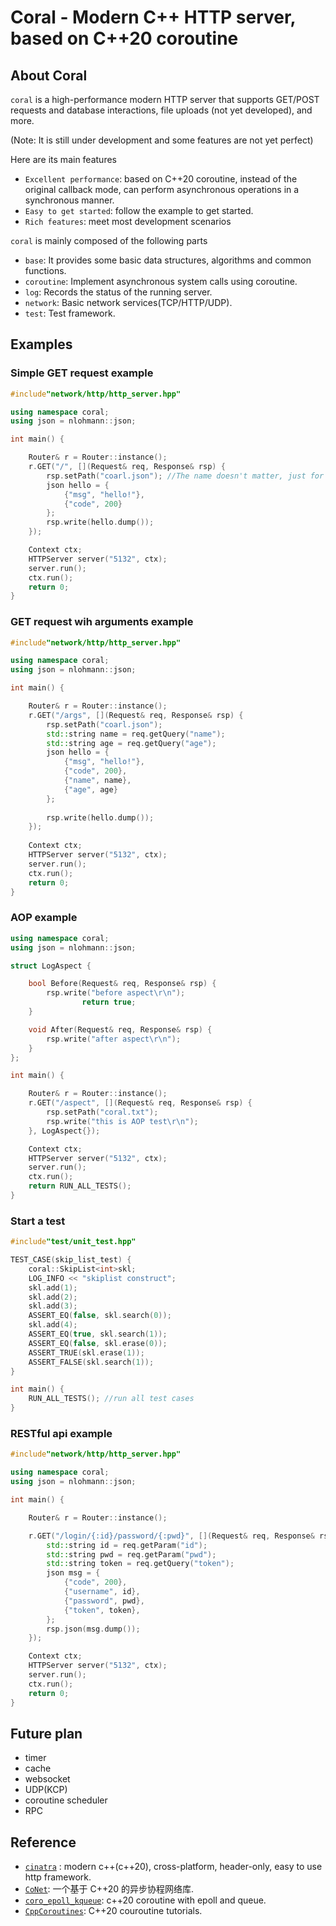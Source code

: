 # Coral - Modern C++ HTTP server, based on C++20 coroutine

## About Coral
`coral` is a high-performance modern HTTP server that supports GET/POST requests and database interactions, file uploads (not yet developed), and more.

(Note: It is still under development and some features are not yet perfect)

Here are its main features
* `Excellent performance`: based on C++20 coroutine, instead of the original callback mode, can perform asynchronous operations in a synchronous manner.
* `Easy to get started`: follow the example to get started.
* `Rich features`: meet most development scenarios

`coral` is mainly composed of the following parts
* `base`: It provides some basic data structures, algorithms and common functions.
* `coroutine`: Implement asynchronous system calls using coroutine.
* `log`: Records the status of the running server.
* `network`: Basic network services(TCP/HTTP/UDP).
* `test`: Test framework.

## Examples

### Simple GET request example
```cpp
#include"network/http/http_server.hpp"

using namespace coral;
using json = nlohmann::json;

int main() {

	Router& r = Router::instance();
	r.GET("/", [](Request& req, Response& rsp) {
		rsp.setPath("coarl.json"); //The name doesn't matter, just for json format
		json hello = {
			{"msg", "hello!"},
			{"code", 200}
		};
		rsp.write(hello.dump());
	});

	Context ctx;
	HTTPServer server("5132", ctx);
	server.run();
	ctx.run();
	return 0;
}

```

### GET request wih arguments example
```cpp
#include"network/http/http_server.hpp"

using namespace coral;
using json = nlohmann::json;

int main() {

	Router& r = Router::instance();
	r.GET("/args", [](Request& req, Response& rsp) {
		rsp.setPath("coarl.json");
		std::string name = req.getQuery("name");
		std::string age = req.getQuery("age");
		json hello = {
			{"msg", "hello!"},
			{"code", 200},
			{"name", name},
			{"age", age}
		};
	
		rsp.write(hello.dump());
	});
	
	Context ctx;
	HTTPServer server("5132", ctx);
	server.run();
	ctx.run();
	return 0;
}
```

### AOP example
```cpp
using namespace coral;
using json = nlohmann::json;

struct LogAspect {

	bool Before(Request& req, Response& rsp) {
		rsp.write("before aspect\r\n");
                return true;
	}

	void After(Request& req, Response& rsp) {
		rsp.write("after aspect\r\n");
	}
};

int main() {

	Router& r = Router::instance();
	r.GET("/aspect", [](Request& req, Response& rsp) {
		rsp.setPath("coral.txt");
		rsp.write("this is AOP test\r\n");
	}, LogAspect{});

	Context ctx;
	HTTPServer server("5132", ctx);
	server.run();
	ctx.run();
	return RUN_ALL_TESTS();
}
```

### Start a test
```cpp
#include"test/unit_test.hpp"

TEST_CASE(skip_list_test) {
	coral::SkipList<int>skl;
	LOG_INFO << "skiplist construct";
	skl.add(1);
	skl.add(2);
	skl.add(3);
	ASSERT_EQ(false, skl.search(0));
	skl.add(4);
	ASSERT_EQ(true, skl.search(1));
	ASSERT_EQ(false, skl.erase(0));
	ASSERT_TRUE(skl.erase(1));
	ASSERT_FALSE(skl.search(1));
}

int main() {
    RUN_ALL_TESTS(); //run all test cases
}
```

### RESTful api example
```cpp
#include"network/http/http_server.hpp"

using namespace coral;
using json = nlohmann::json;

int main() {

	Router& r = Router::instance();

	r.GET("/login/{:id}/password/{:pwd}", [](Request& req, Response& rsp) {
		std::string id = req.getParam("id");
		std::string pwd = req.getParam("pwd");
		std::string token = req.getQuery("token");
		json msg = {
			{"code", 200},
			{"username", id},
			{"password", pwd},
			{"token", token},
		};
		rsp.json(msg.dump());
	});

	Context ctx;
	HTTPServer server("5132", ctx);
	server.run();
	ctx.run();
	return 0;
}
```
## Future plan
- timer
- cache
- websocket
- UDP(KCP)
- coroutine scheduler
- RPC 

## Reference
* [`cinatra`](https://github.com/qicosmos/cinatra/tree/27721cb849e03f95b271db19d0126240c7de04c4) : modern c++(c++20), cross-platform, header-only, easy to use http framework.
* [`CoNet`](https://github.com/oxc-v/CoNet/tree/main): 一个基于 C++20 的异步协程网络库.
* [`coro_epoll_kqueue`](https://github.com/franktea/coro_epoll_kqueue/tree/main): c++20 coroutine with epoll and queue.
* [`CppCoroutines`](CppCoroutines): C++20 couroutine tutorials.
